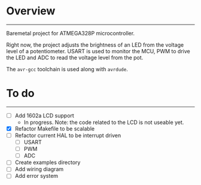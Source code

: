 # Overview
---
Baremetal project for ATMEGA328P microcontroller.

Right now, the project adjusts the brightness of an LED from the voltage level of a potentiometer. USART is used to monitor the MCU, PWM to drive the LED and ADC to read the voltage level from the pot.

The `avr-gcc` toolchain is used along with `avrdude`.

# To do
---
- [ ] Add 1602a LCD support
	- In progress. Note: the code related to the LCD is not useable yet.
- [x] Refactor Makefile to be scalable
- [ ] Refactor current HAL to be interrupt driven
	- [ ] USART
	- [ ] PWM
	- [ ] ADC
- [ ] Create examples directory
- [ ] Add wiring diagram
- [ ] Add error system
